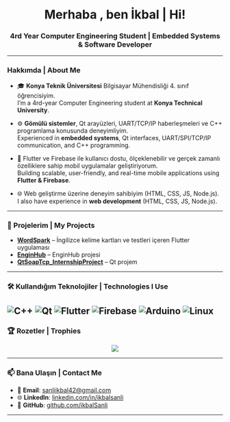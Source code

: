 <h1 align="center">Merhaba , ben İkbal | Hi!</h1>
<h3 align="center">4rd Year Computer Engineering Student | Embedded Systems & Software Developer</h3>

---

###  Hakkımda | About Me

- 🎓 **Konya Teknik Üniversitesi** Bilgisayar Mühendisliği 4. sınıf öğrencisiyim.  
  I’m a 4rd-year Computer Engineering student at **Konya Technical University**.

- ⚙️ **Gömülü sistemler**, Qt arayüzleri, UART/TCP/IP haberleşmeleri ve C++ programlama konusunda deneyimliyim.  
  Experienced in **embedded systems**, Qt interfaces, UART/SPI/TCP/IP communication, and C++ programming.

- 📱 Flutter ve Firebase ile kullanıcı dostu, ölçeklenebilir ve gerçek zamanlı özelliklere sahip mobil uygulamalar geliştiriyorum.  
  Building scalable, user-friendly, and real-time mobile applications using **Flutter & Firebase**.


- 🌐 Web geliştirme üzerine deneyim sahibiyim (HTML, CSS, JS, Node.js).  
  I also have experience in **web development** (HTML, CSS, JS, Node.js).

---

### 🚀 Projelerim | My Projects

-  [**WordSpark**](https://github.com/ikbalSanli/wordspark) – İngilizce kelime kartları ve testleri içeren Flutter uygulaması  
-  [**EnginHub**](https://github.com/ikbalSanli/EngineHub) – EnginHub projesi
-  [**QtSoapTcp_InternshipProject**](https://github.com/ikbalSanli/QtSoapTcp_InternshipProject) – Qt projem  

---

### 🛠️ Kullandığım Teknolojiler | Technologies I Use

![C++](https://img.shields.io/badge/C++-00599C?style=for-the-badge&logo=cplusplus&logoColor=white)
![Qt](https://img.shields.io/badge/Qt-41CD52?style=for-the-badge&logo=qt&logoColor=white)
![Flutter](https://img.shields.io/badge/Flutter-02569B?style=for-the-badge&logo=flutter&logoColor=white)
![Firebase](https://img.shields.io/badge/Firebase-FFCA28?style=for-the-badge&logo=firebase&logoColor=black)
![Arduino](https://img.shields.io/badge/Arduino-00979D?style=for-the-badge&logo=arduino&logoColor=white)
![Linux](https://img.shields.io/badge/Linux-FCC624?style=for-the-badge&logo=linux&logoColor=black)
---

### 🏆 Rozetler | Trophies

<p align="center">
  <img src="https://github-profile-trophy.vercel.app/?username=ikbalSanli&theme=radical&no-bg=true&margin-w=10"/>
</p>

---

### 📫 Bana Ulaşın | Contact Me

- 📧 **Email**: sanliikbal42@gmail.com  
- 🌐 **LinkedIn**: [linkedin.com/in/ikbalsanli](https://linkedin.com/in/ikbalsanli)  
- 💼 **GitHub**: [github.com/ikbalSanli](https://github.com/ikbalSanli)

---


